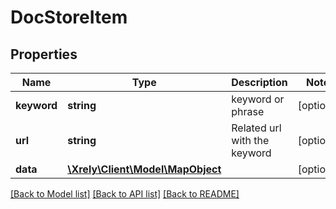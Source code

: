 # DocStoreItem

## Properties
Name | Type | Description | Notes
------------ | ------------- | ------------- | -------------
**keyword** | **string** | keyword or phrase | [optional] 
**url** | **string** | Related url with the keyword | [optional] 
**data** | [**\Xrely\Client\Model\MapObject**](MapObject.md) |  | [optional] 

[[Back to Model list]](../README.md#documentation-for-models) [[Back to API list]](../README.md#documentation-for-api-endpoints) [[Back to README]](../README.md)


